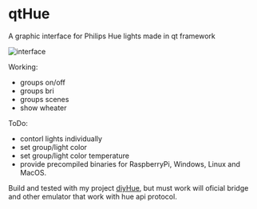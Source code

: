 # qtHue
A graphic interface for Philips Hue lights made in qt framework

![interface](https://github.com/mariusmotea/qtHue/blob/master/Screenshot.png?raw=true)

Working:
 - groups on/off
 - groups bri
 - groups scenes
 - show wheater
 
 ToDo:
   - contorl lights individually
   - set group/light color
   - set group/light color temperature
   - provide precompiled binaries for RaspberryPi, Windows, Linux and MacOS.

Build and tested with my project [diyHue](https://github.com/mariusmotea/diyHue), but must work will oficial bridge and other emulator that work with hue api protocol.
